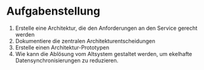 # Aufgabenstellung

1. Erstelle eine Architektur, die den Anforderungen an den Service gerecht werden
2. Dokumentiere die zentralen Architekturentscheidungen
3. Erstelle einen Architektur-Prototypen
4. Wie kann die Ablösung vom Altsystem gestaltet werden, um ekelhafte Datensynchronisierungen zu reduzieren.
